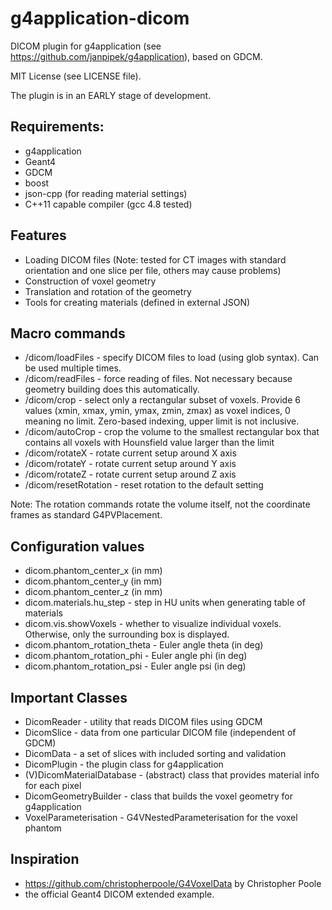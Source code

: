 g4application-dicom
===================
DICOM plugin for g4application (see https://github.com/janpipek/g4application),
based on GDCM.

MIT License (see LICENSE file).

The plugin is in an EARLY stage of development.

Requirements:
-------------
* g4application
* Geant4
* GDCM
* boost
* json-cpp (for reading material settings)
* C++11 capable compiler (gcc 4.8 tested)

Features
--------
* Loading DICOM files (Note: tested for CT images with standard orientation and one slice per file, others may cause problems)
* Construction of voxel geometry
* Translation and rotation of the geometry
* Tools for creating materials (defined in external JSON)

Macro commands
--------------    
* /dicom/loadFiles - specify DICOM files to load (using glob syntax). Can be used multiple times.
* /dicom/readFiles - force reading of files. Not necessary because geometry building does this automatically.
* /dicom/crop - select only a rectangular subset of voxels. Provide 6 values (xmin, xmax, ymin, ymax, zmin, zmax) as voxel indices, 0 meaning no limit. Zero-based indexing, upper limit is not inclusive.
* /dicom/autoCrop - crop the volume to the smallest rectangular box that contains all voxels with Hounsfield value larger than the limit
* /dicom/rotateX - rotate current setup around X axis
* /dicom/rotateY - rotate current setup around Y axis
* /dicom/rotateZ - rotate current setup around Z axis
* /dicom/resetRotation - reset rotation to the default setting

Note: The rotation commands rotate the volume itself, not the coordinate
frames as standard G4PVPlacement.

Configuration values
--------------------
* dicom.phantom_center_x (in mm)
* dicom.phantom_center_y (in mm)
* dicom.phantom_center_z (in mm)
* dicom.materials.hu_step - step in HU units when generating table of materials
* dicom.vis.showVoxels - whether to visualize individual voxels.
    Otherwise, only the surrounding box is displayed.
* dicom.phantom_rotation_theta - Euler angle theta (in deg)
* dicom.phantom_rotation_phi - Euler angle phi (in deg)
* dicom.phantom_rotation_psi - Euler angle psi (in deg)

Important Classes
-----------------
* DicomReader - utility that reads DICOM files using GDCM
* DicomSlice - data from one particular DICOM file (independent of GDCM)
* DicomData - a set of slices with included sorting and validation
* DicomPlugin - the plugin class for g4application
* (V)DicomMaterialDatabase - (abstract) class that provides material info
    for each pixel
* DicomGeometryBuilder - class that builds the voxel geometry for g4application
* VoxelParameterisation - G4VNestedParameterisation for the voxel phantom

Inspiration
-----------
* https://github.com/christopherpoole/G4VoxelData by Christopher Poole
* the official Geant4 DICOM extended example.
